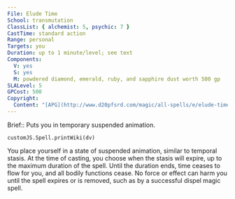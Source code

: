 ```yaml
---
File: Elude Time
School: transmutation
ClassList: { alchemist: 5, psychic: 7 }
CastTime: standard action
Range: personal
Targets: you
Duration: up to 1 minute/level; see text
Components:
  V: yes
  S: yes
  M: powdered diamond, emerald, ruby, and sapphire dust worth 500 gp
SLALevel: 5
GPCost: 500
Copyright:
  Content: "[APG](http://www.d20pfsrd.com/magic/all-spells/e/elude-time)"
---
```

Brief:: Puts you in temporary suspended animation.

```dataviewjs
customJS.Spell.printWiki(dv)
```

You place yourself in a state of suspended animation, similar to temporal stasis. At the time of casting, you choose when the stasis will expire, up to the maximum duration of the spell.  Until the duration ends, time ceases to flow for you, and all bodily functions cease. No force or effect can harm you until the spell expires or is removed, such as by a successful dispel magic spell.
